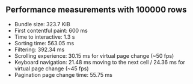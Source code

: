 ## Performance measurements with 100000 rows

- Bundle size: 323.7 KiB
- First contentful paint: 600 ms
- Time to interactive: 1.3 s
- Sorting time: 563.05 ms
- Filtering: 392.34 ms
- Scrolling experience: 30.15 ms for virtual page change (~50 fps)
- Keyboard navigation: 21.48 ms moving to the next cell / 24.36 ms for virtual page change (~45 fps)
- Pagination page change time: 55.75 ms
